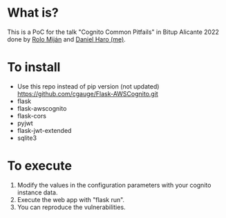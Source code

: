# What is?
This is a PoC for the talk "Cognito Common Pitfails" in Bitup Alicante 2022 done by [Rolo Miján](https://twitter.com/RoloMijan) and [Daniel Haro (me)](https://twitter.com/WhoIsSecure).

# To install
- Use this repo instead of pip version (not updated) https://github.com/cgauge/Flask-AWSCognito.git
- flask
- flask-awscognito
- flask-cors
- pyjwt
- flask-jwt-extended
- sqlite3

# To execute
1. Modify the values in the configuration parameters with your cognito instance data.
2. Execute the web app with "flask run".
3. You can reproduce the vulnerabilities.
